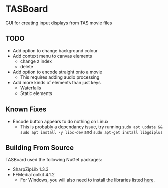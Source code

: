 # TASBoard
GUI for creating input displays from TAS movie files

## TODO
- Add option to change background colour
- Add context menu to canvas elements
  - change z index
  - delete
- Add option to encode straight onto a movie
  - This requires adding audio processing
- Add more kinds of elements than just keys
  - Waterfalls
  - Static elements

## Known Fixes
- Encode button appears to do nothing on Linux
  - This is probably a dependancy issue, try running `sudo apt update && sudo apt install -y libc-dev` and `sudo apt-get install libgdiplus`

## Building From Source
TASBoard used the following NuGet packages:
- SharpZipLib 1.3.3
- FFMediaToolkit 4.1.2
  - For Windows, you will also need to install the libraries listed [here](https://github.com/radek-k/FFMediaToolkit#setup). 
